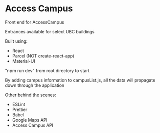 # Access Campus
Front end for AccessCampus

Entrances available for select UBC buildings

Built using:
- React
- Parcel (NOT create-react-app)
- Material-UI

"npm run dev" from root directory to start

By adding campus information to campusList.js, all the data will propagate down through the application

Other behind the scenes:
- ESLint
- Prettier
- Babel
- Google Maps API
- Access Campus API

